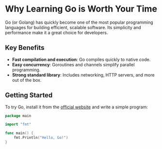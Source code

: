 # Why Learning Go is Worth Your Time

Go (or Golang) has quickly become one of the most popular programming languages for building efficient, scalable software. Its simplicity and performance make it a great choice for developers.

## Key Benefits

- **Fast compilation and execution**: Go compiles quickly to native code.
- **Easy concurrency**: Goroutines and channels simplify parallel programming.
- **Strong standard library**: Includes networking, HTTP servers, and more out of the box.

## Getting Started

To try Go, install it from the [official website](https://golang.org) and write a simple program:

```go
package main

import "fmt"

func main() {
    fmt.Println("Hello, Go!")
}
